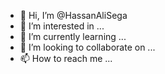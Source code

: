 - 👋 Hi, I’m @HassanAliSega
- 👀 I’m interested in ...
- 🌱 I’m currently learning ...
- 💞️ I’m looking to collaborate on ...
- 📫 How to reach me ...

<!---
HassanAliSega/HassanAliSega is a ✨ special ✨ repository because its `README.md` (this file) appears on your GitHub profile.
You can click the Preview link to take a look at your changes.
--->
